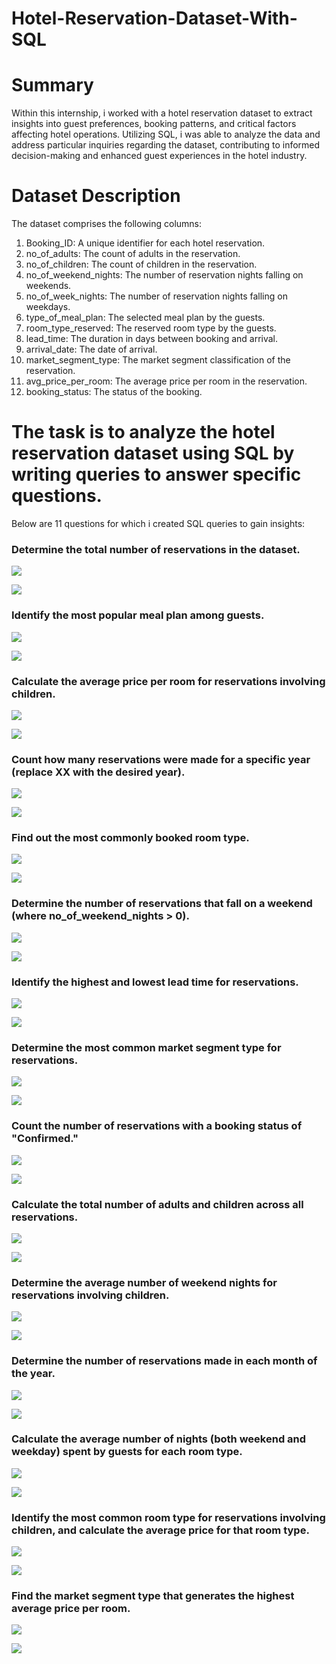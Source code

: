 # Hotel-Reservation-Dataset-With-SQL
# Summary
Within this internship, i worked with a hotel reservation dataset to extract insights into guest preferences, booking patterns, and critical factors affecting hotel operations. Utilizing SQL, i was able to analyze the data and address particular inquiries regarding the dataset, contributing to informed decision-making and enhanced guest experiences in the hotel industry.

# Dataset Description
The dataset comprises the following columns:

1. Booking_ID: A unique identifier for each hotel reservation.
2. no_of_adults: The count of adults in the reservation.
3. no_of_children: The count of children in the reservation.
4. no_of_weekend_nights: The number of reservation nights falling on weekends.
5. no_of_week_nights: The number of reservation nights falling on weekdays.
6. type_of_meal_plan: The selected meal plan by the guests.
7. room_type_reserved: The reserved room type by the guests.
8. lead_time: The duration in days between booking and arrival.
9. arrival_date: The date of arrival.
10. market_segment_type: The market segment classification of the reservation.
11. avg_price_per_room: The average price per room in the reservation.
12. booking_status: The status of the booking.

# The task is to analyze the hotel reservation dataset using SQL by writing queries to answer specific questions. 
Below are 11 questions for which i created SQL queries to gain insights:

### Determine the total number of reservations in the dataset.

   
   
   ![](TOTALRESERVE.PNG)
   
   


   ![](TOTALRESERVE2.PNG)




 ### Identify the most popular meal plan among guests.

 
   

   ![](POPMEAL.PNG)

   


   ![](POPMEAL2.PNG)
   


   
### Calculate the average price per room for reservations involving children.



 
  ![](AVGPRICECHILDREN.PNG)
  



  ![](AVGPRICECHILDREN2.PNG)
  
   


### Count how many reservations were made for a specific year (replace XX with the desired year).


    

 ![](2018YEARREV.PNG)
 
    
    

 ![](2018YEARREV2.PNG)
 
    

 
### Find out the most commonly booked room type.


    

 ![](MOSTBOOKEDROOM.PNG)
 

    

 ![](MOSTBOOKEDROOM2.PNG)

 

 
### Determine the number of reservations that fall on a weekend (where no_of_weekend_nights > 0).


 

 ![](WEEKENDREV.PNG)
 

 

 ![](WEEKENDREV2.PNG)

 

 
### Identify the highest and lowest lead time for reservations.


 

 ![](MAXMINLEADTIME.PNG)

 
 

 ![](MAXMINLEADTIME2.PNG)
 
 

    
### Determine the most common market segment type for reservations.


    

 ![](MOSTCOMMONMARKETSEG.PNG)

 
    

 ![](MOSTCOMMONMARKETSEG2.PNG)

 

    
### Count the number of reservations with a booking status of "Confirmed."


    

 ![](CONFIRMEDREV.PNG)

 
    

 ![](CONFIRMEDREV2.PNG)

 

    
### Calculate the total number of adults and children across all reservations.


    

 ![](ADULTANDCHILDREN.PNG)
 
 


 ![](ADULTANDCHILDERN2.PNG)

    

    
### Determine the average number of weekend nights for reservations involving children.


    

 ![](WEEKENDNIGHTCHILDREN.PNG)
 

    

 ![](WEEKENDNIGHTCHILDREN2.PNG)
 


    
### Determine the number of reservations made in each month of the year.


    

 ![](REVBYMONTH.PNG)
 
 
    

 ![](REVBYMONTH2.PNG)

 

    
### Calculate the average number of nights (both weekend and weekday) spent by guests for each room type.


    

 ![](WEEKENDANDWEEKNIGHT.PNG)
 

    

 ![](WEEKENDANDWEEKNIGHT2.PNG)

 

    
 ### Identify the most common room type for reservations involving children, and calculate the average price for that room type.

 
    

 ![](CHILDRENROOMTYPEANDAVGPRICE.PNG)
 

    

 ![](CHILDRENROOMTYPEANDAVGPRICE2.PNG)
 
    

    
### Find the market segment type that generates the highest average price per room.


    

 ![](MARKETSEGMENTMAXAVG.PNG)

 
    

 ![](MARKETSEGMENTMAXAVG2.PNG)
 
    

